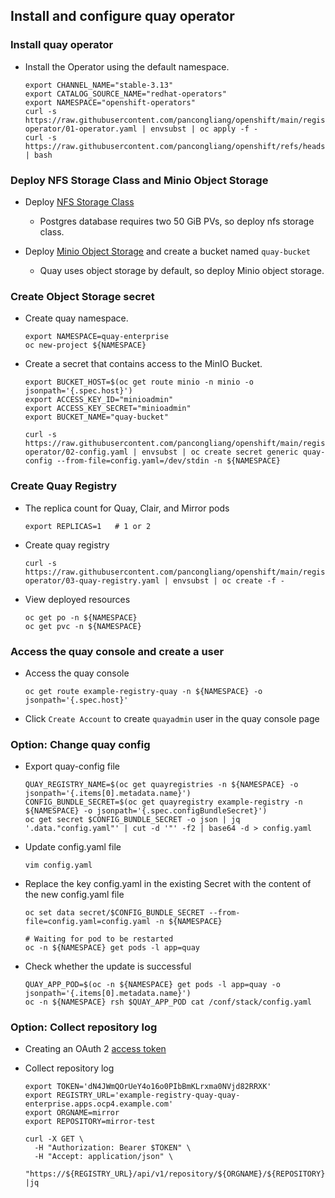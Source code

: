 ## Install and configure quay operator

### Install quay operator

* Install the Operator using the default namespace.
  ```
  export CHANNEL_NAME="stable-3.13"
  export CATALOG_SOURCE_NAME="redhat-operators"
  export NAMESPACE="openshift-operators"
  curl -s https://raw.githubusercontent.com/pancongliang/openshift/main/registry/quay-operator/01-operator.yaml | envsubst | oc apply -f -
  curl -s https://raw.githubusercontent.com/pancongliang/openshift/refs/heads/main/operator/approve_ip.sh | bash
  ```

### Deploy NFS Storage Class and Minio Object Storage

* Deploy [NFS Storage Class](/storage/nfs-sc/readme.md)
  - Postgres database requires two 50 GiB PVs, so deploy nfs storage class.

* Deploy [Minio Object Storage](/storage/minio/readme.md) and create a bucket named `quay-bucket`
  - Quay uses object storage by default, so deploy Minio object storage.

### Create Object Storage secret

* Create quay namespace.
  ```
  export NAMESPACE=quay-enterprise
  oc new-project ${NAMESPACE}
  ```

* Create a secret that contains access to the MinIO Bucket.
  ```
  export BUCKET_HOST=$(oc get route minio -n minio -o jsonpath='{.spec.host}')
  export ACCESS_KEY_ID="minioadmin"
  export ACCESS_KEY_SECRET="minioadmin"
  export BUCKET_NAME="quay-bucket"

  curl -s https://raw.githubusercontent.com/pancongliang/openshift/main/registry/quay-operator/02-config.yaml | envsubst | oc create secret generic quay-config --from-file=config.yaml=/dev/stdin -n ${NAMESPACE}
  ```

### Create Quay Registry 

* The replica count for Quay, Clair, and Mirror pods
  ```
  export REPLICAS=1   # 1 or 2
  ```
* Create quay registry
  ```
  curl -s https://raw.githubusercontent.com/pancongliang/openshift/main/registry/quay-operator/03-quay-registry.yaml | envsubst | oc create -f -
  ```

* View deployed resources
  ```
  oc get po -n ${NAMESPACE}
  oc get pvc -n ${NAMESPACE}
  ```

### Access the quay console and create a user

* Access the quay console
  ```
  oc get route example-registry-quay -n ${NAMESPACE} -o jsonpath='{.spec.host}'
  ```

* Click `Create Account` to create `quayadmin` user in the quay console page


### Option: Change quay config

* Export quay-config file
  ```
  QUAY_REGISTRY_NAME=$(oc get quayregistries -n ${NAMESPACE} -o jsonpath='{.items[0].metadata.name}')
  CONFIG_BUNDLE_SECRET=$(oc get quayregistry example-registry -n ${NAMESPACE} -o jsonpath='{.spec.configBundleSecret}')
  oc get secret $CONFIG_BUNDLE_SECRET -o json | jq '.data."config.yaml"' | cut -d '"' -f2 | base64 -d > config.yaml
  ```
  
* Update config.yaml file
  ```
  vim config.yaml
  ```

* Replace the key config.yaml in the existing Secret with the content of the new config.yaml file
  ```
  oc set data secret/$CONFIG_BUNDLE_SECRET --from-file=config.yaml=config.yaml -n ${NAMESPACE}

  # Waiting for pod to be restarted
  oc -n ${NAMESPACE} get pods -l app=quay
  ```

* Check whether the update is successful
  ```
  QUAY_APP_POD=$(oc -n ${NAMESPACE} get pods -l app=quay -o jsonpath='{.items[0].metadata.name}')
  oc -n ${NAMESPACE} rsh $QUAY_APP_POD cat /conf/stack/config.yaml
  ```

### Option: Collect repository log
* Creating an OAuth 2 [access token ](https://docs.redhat.com/en/documentation/red_hat_quay/3.15/html/red_hat_quay_api_guide/oauth2-access-tokens#creating-oauth-access-token)

* Collect repository log
  ```
  export TOKEN='dN4JWmQOrUeY4o16o0PIbBmKLrxma0NVjd82RRXK'
  export REGISTRY_URL='example-registry-quay-quay-enterprise.apps.ocp4.example.com'
  export ORGNAME=mirror
  export REPOSITORY=mirror-test
  
  curl -X GET \
    -H "Authorization: Bearer $TOKEN" \
    -H "Accept: application/json" \
    "https://${REGISTRY_URL}/api/v1/repository/${ORGNAME}/${REPOSITORY}/logs" |jq
  ```

